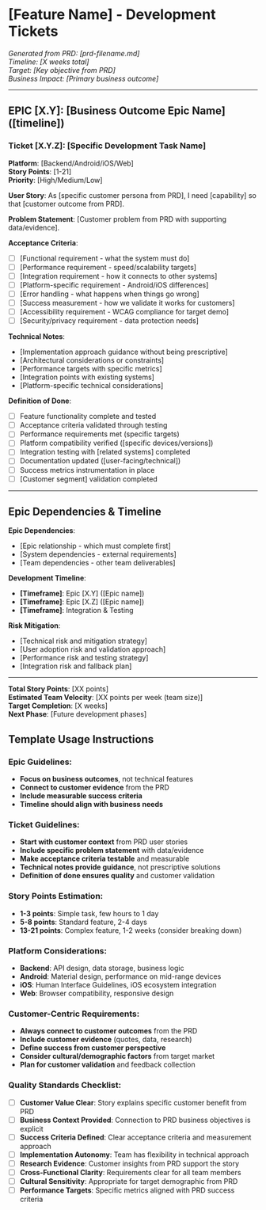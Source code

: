 # [Feature Name] - Development Tickets

*Generated from PRD: [prd-filename.md]*  
*Timeline: [X weeks total]*  
*Target: [Key objective from PRD]*  
*Business Impact: [Primary business outcome]*

---

## EPIC [X.Y]: [Business Outcome Epic Name] ([timeline])

### Ticket [X.Y.Z]: [Specific Development Task Name]
**Platform**: [Backend/Android/iOS/Web]  
**Story Points**: [1-21]  
**Priority**: [High/Medium/Low]  

**User Story**: As [specific customer persona from PRD], I need [capability] so that [customer outcome from PRD].

**Problem Statement**: [Customer problem from PRD with supporting data/evidence].

**Acceptance Criteria**:
- [ ] [Functional requirement - what the system must do]
- [ ] [Performance requirement - speed/scalability targets]
- [ ] [Integration requirement - how it connects to other systems]
- [ ] [Platform-specific requirement - Android/iOS differences]
- [ ] [Error handling - what happens when things go wrong]
- [ ] [Success measurement - how we validate it works for customers]
- [ ] [Accessibility requirement - WCAG compliance for target demo]
- [ ] [Security/privacy requirement - data protection needs]

**Technical Notes**:
- [Implementation approach guidance without being prescriptive]
- [Architectural considerations or constraints]
- [Performance targets with specific metrics]
- [Integration points with existing systems]
- [Platform-specific technical considerations]

**Definition of Done**:
- [ ] Feature functionality complete and tested
- [ ] Acceptance criteria validated through testing
- [ ] Performance requirements met (specific targets)
- [ ] Platform compatibility verified ([specific devices/versions])
- [ ] Integration testing with [related systems] completed
- [ ] Documentation updated ([user-facing/technical])
- [ ] Success metrics instrumentation in place
- [ ] [Customer segment] validation completed

---

## Epic Dependencies & Timeline

**Epic Dependencies**: 
- [Epic relationship - which must complete first]
- [System dependencies - external requirements]
- [Team dependencies - other team deliverables]

**Development Timeline**:
- **[Timeframe]**: Epic [X.Y] ([Epic name])
- **[Timeframe]**: Epic [X.Z] ([Epic name])
- **[Timeframe]**: Integration & Testing

**Risk Mitigation**:
- [Technical risk and mitigation strategy]
- [User adoption risk and validation approach]
- [Performance risk and testing strategy]
- [Integration risk and fallback plan]

---

**Total Story Points**: [XX points]  
**Estimated Team Velocity**: [XX points per week (team size)]  
**Target Completion**: [X weeks]  
**Next Phase**: [Future development phases]

## Template Usage Instructions

### Epic Guidelines:
- **Focus on business outcomes**, not technical features
- **Connect to customer evidence** from the PRD
- **Include measurable success criteria**
- **Timeline should align with business needs**

### Ticket Guidelines:
- **Start with customer context** from PRD user stories
- **Include specific problem statement** with data/evidence
- **Make acceptance criteria testable** and measurable
- **Technical notes provide guidance**, not prescriptive solutions
- **Definition of done ensures quality** and customer validation

### Story Points Estimation:
- **1-3 points**: Simple task, few hours to 1 day
- **5-8 points**: Standard feature, 2-4 days
- **13-21 points**: Complex feature, 1-2 weeks (consider breaking down)

### Platform Considerations:
- **Backend**: API design, data storage, business logic
- **Android**: Material design, performance on mid-range devices
- **iOS**: Human Interface Guidelines, iOS ecosystem integration
- **Web**: Browser compatibility, responsive design

### Customer-Centric Requirements:
- **Always connect to customer outcomes** from the PRD
- **Include customer evidence** (quotes, data, research)
- **Define success from customer perspective**
- **Consider cultural/demographic factors** from target market
- **Plan for customer validation** and feedback collection

### Quality Standards Checklist:
- [ ] **Customer Value Clear**: Story explains specific customer benefit from PRD
- [ ] **Business Context Provided**: Connection to PRD business objectives is explicit  
- [ ] **Success Criteria Defined**: Clear acceptance criteria and measurement approach
- [ ] **Implementation Autonomy**: Team has flexibility in technical approach
- [ ] **Research Evidence**: Customer insights from PRD support the story
- [ ] **Cross-Functional Clarity**: Requirements clear for all team members
- [ ] **Cultural Sensitivity**: Appropriate for target demographic from PRD
- [ ] **Performance Targets**: Specific metrics aligned with PRD success criteria